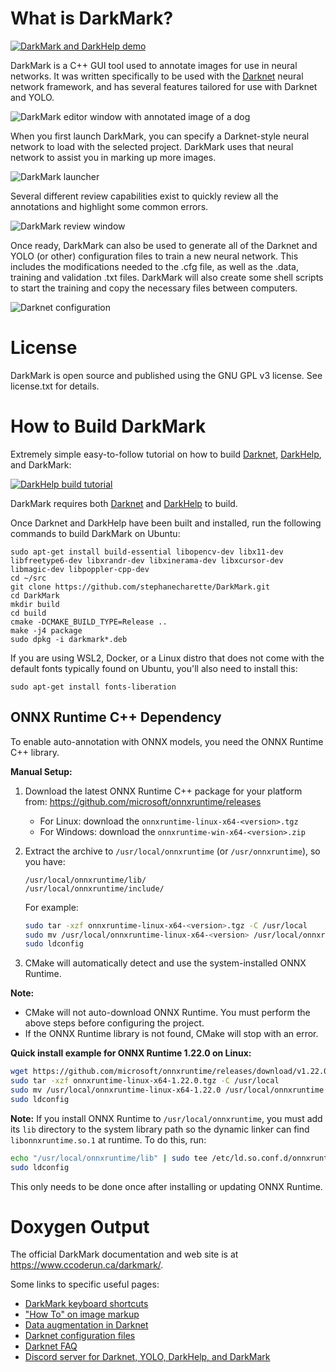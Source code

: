 # What is DarkMark?

[![DarkMark and DarkHelp demo](src-dox/darkmark_demo_thumbnail.png)](https://www.youtube.com/watch?v=w1lTCO2Kmsc)

DarkMark is a C++ GUI tool used to annotate images for use in neural networks.  It was written specifically to be used with the [Darknet](https://github.com/AlexeyAB/darknet) neural network framework, and has several features tailored for use with Darknet and YOLO.

![DarkMark editor window with annotated image of a dog](src-dox/darkmark_editor.png)

When you first launch DarkMark, you can specify a Darknet-style neural network to load with the selected project.  DarkMark uses that neural network to assist you in marking up more images.

![DarkMark launcher](src-dox/darkmark_launcher.png)

Several different review capabilities exist to quickly review all the annotations and highlight some common errors.

![DarkMark review window](src-dox/darkmark_review.png)

Once ready, DarkMark can also be used to generate all of the Darknet and YOLO (or other) configuration files to train a new neural network.  This includes the modifications needed to the .cfg file, as well as the .data, training and validation .txt files.  DarkMark will also create some shell scripts to start the training and copy the necessary files between computers.

![Darknet configuration](src-dox/darknet_options_partial.png)

# License

DarkMark is open source and published using the GNU GPL v3 license.  See license.txt for details.

# How to Build DarkMark

Extremely simple easy-to-follow tutorial on how to build [Darknet](https://github.com/hank-ai/darknet#table-of-contents), [DarkHelp](https://github.com/stephanecharette/DarkHelp#building-darkhelp-linux), and DarkMark:

[![DarkHelp build tutorial](https://github.com/hank-ai/darknet/raw/master/doc/linux_build_thumbnail.jpg)](https://www.youtube.com/watch?v=WTT1s8JjLFk)

DarkMark requires both [Darknet](https://github.com/hank-ai/darknet#linux-cmake-method) and [DarkHelp](https://github.com/stephanecharette/DarkHelp#building-darkhelp-linux) to build.

Once Darknet and DarkHelp have been built and installed, run the following commands to build DarkMark on Ubuntu:

    sudo apt-get install build-essential libopencv-dev libx11-dev libfreetype6-dev libxrandr-dev libxinerama-dev libxcursor-dev libmagic-dev libpoppler-cpp-dev
    cd ~/src
    git clone https://github.com/stephanecharette/DarkMark.git
    cd DarkMark
    mkdir build
    cd build
    cmake -DCMAKE_BUILD_TYPE=Release ..
    make -j4 package
    sudo dpkg -i darkmark*.deb

If you are using WSL2, Docker, or a Linux distro that does not come with the default fonts typically found on Ubuntu, you'll also need to install this:

    sudo apt-get install fonts-liberation

## ONNX Runtime C++ Dependency

To enable auto-annotation with ONNX models, you need the ONNX Runtime C++ library.

**Manual Setup:**

1. Download the latest ONNX Runtime C++ package for your platform from:
   https://github.com/microsoft/onnxruntime/releases

   - For Linux: download the `onnxruntime-linux-x64-<version>.tgz`
   - For Windows: download the `onnxruntime-win-x64-<version>.zip`

2. Extract the archive to `/usr/local/onnxruntime` (or `/usr/onnxruntime`), so you have:
   ```
   /usr/local/onnxruntime/lib/
   /usr/local/onnxruntime/include/
   ```
   For example:
   ```sh
   sudo tar -xzf onnxruntime-linux-x64-<version>.tgz -C /usr/local
   sudo mv /usr/local/onnxruntime-linux-x64-<version> /usr/local/onnxruntime
   sudo ldconfig
   ```

4. CMake will automatically detect and use the system-installed ONNX Runtime.

**Note:**
- CMake will not auto-download ONNX Runtime. You must perform the above steps before configuring the project.
- If the ONNX Runtime library is not found, CMake will stop with an error.

**Quick install example for ONNX Runtime 1.22.0 on Linux:**
```sh
wget https://github.com/microsoft/onnxruntime/releases/download/v1.22.0/onnxruntime-linux-x64-1.22.0.tgz
sudo tar -xzf onnxruntime-linux-x64-1.22.0.tgz -C /usr/local
sudo mv /usr/local/onnxruntime-linux-x64-1.22.0 /usr/local/onnxruntime
sudo ldconfig
```

**Note:**
If you install ONNX Runtime to `/usr/local/onnxruntime`, you must add its `lib` directory to the system library path so the dynamic linker can find `libonnxruntime.so.1` at runtime. To do this, run:

```sh
echo "/usr/local/onnxruntime/lib" | sudo tee /etc/ld.so.conf.d/onnxruntime.conf
sudo ldconfig
```

This only needs to be done once after installing or updating ONNX Runtime.

# Doxygen Output

The official DarkMark documentation and web site is at <https://www.ccoderun.ca/darkmark/>.

Some links to specific useful pages:

- [DarkMark keyboard shortcuts](https://www.ccoderun.ca/darkmark/Keyboard.html)
- ["How To" on image markup](https://www.ccoderun.ca/darkmark/ImageMarkup.html)
- [Data augmentation in Darknet](https://www.ccoderun.ca/darkmark/DataAugmentation.html)
- [Darknet configuration files](https://www.ccoderun.ca/darkmark/Configuration.html)
- [Darknet FAQ](https://www.ccoderun.ca/programming/darknet_faq/)
- [Discord server for Darknet, YOLO, DarkHelp, and DarkMark](https://discord.gg/zSq8rtW)
